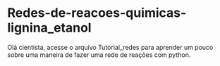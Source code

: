 # Redes-de-reacoes-quimicas-lignina_etanol

Olá cientista, acesse o arquivo Tutorial_redes para aprender um pouco sobre uma maneira de fazer uma rede de reações com python.
